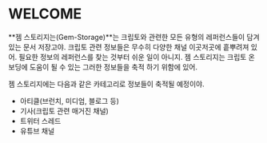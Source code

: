 # WELCOME

**젬 스토리지는(Gem-Storage)**는 크립토와 관련한 모든 유형의 레퍼런스들이 담겨있는 문서 저장고야. 크립토 관련 정보들은 무수히 다양한 채널 이곳저곳에 흩뿌려져 있어. 필요한 정보의 레퍼런스를 찾는 것부터 쉬운 일이 아니지. 젬 스토리지는 크립토 온보딩에 도움이 될 수 있는 그러한 정보들을 축적 하기 위함에 있어.



젬 스토리지에는 다음과 같은 카테고리로 정보들이 축적될 예정이야.

* 아티클(브런치, 미디엄, 블로그 등)
* 기사(크립토 관련 매거진 채널)
* 트위터 스레드
* 유튜브 채널
